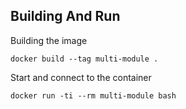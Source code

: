 ## Building And Run

Building the image

    docker build --tag multi-module .

Start and connect to the container

    docker run -ti --rm multi-module bash
